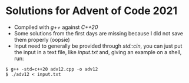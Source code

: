 # Solutions for Advent of Code 2021

- Compiled with _g++_ against _C++20_
- Some solutions from the first days are missing because I did not save them properly (oopsie)
- Input need to generally be provided through _std::cin_, you can just put the input in a text file, like _input.txt_ and, giving an example on a shell, run:
```
$ g++ -std=c++20 adv12.cpp -o adv12
$ ./adv12 < input.txt 
```
